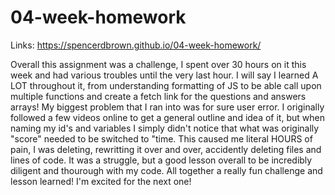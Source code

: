 # 04-week-homework

Links: https://spencerdbrown.github.io/04-week-homework/

Overall this assignment was a challenge, I spent over 30 hours on it this week and had various troubles until the very last hour. I will say I learned A LOT throughout it, from understanding formatting of JS to be able call upon multiple functions and create a fetch link for the questions and answers arrays! My biggest problem that I ran into was for sure user error. I originally followed a few videos online to get a general outline and idea of it, but when naming my id's and variables I simply didn't notice that what was originally "score" needed to be switched to "time. This caused me literal HOURS of pain, I was deleting, rewritting it over and over, accidently deleting files and lines of code. It was a struggle, but a good lesson overall to be incredibly diligent and thourough with my code. All together a really fun challenge and lesson learned! I'm excited for the next one!